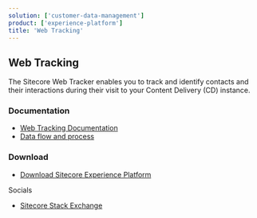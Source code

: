 ```yaml
---
solution: ['customer-data-management']
product: ['experience-platform']
title: 'Web Tracking'
---
```


## Web Tracking
The Sitecore Web Tracker enables you to track and identify contacts and their interactions during their visit to your Content Delivery (CD) instance.

### Documentation

- [Web Tracking Documentation](https://doc.sitecore.com/en/developers/101/sitecore-experience-platform/web-tracking.html)
- [Data flow and process](https://doc.sitecore.com/en/developers/101/platform-administration-and-architecture/tracking-and-personalization.html)

### Download

- [Download Sitecore Experience Platform](https://dev.sitecore.net/Downloads/Sitecore_Experience_Platform.aspx)

Socials
- [Sitecore Stack Exchange](https://sitecore.stackexchange.com/questions/tagged/tracking)

